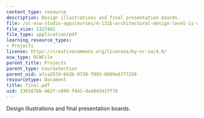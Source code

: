 ```yaml
---
content_type: resource
description: Design illustrations and final presentation boards.
file: /ol-ocw-studio-app/courses/4-131b-architectural-design-level-ii-material-and-tectonic-transformations-the-herreshoff-museum-fall-2003/230167bb462fc699f441da4843d1ff78_final.pdf
file_size: 1327441
file_type: application/pdf
learning_resource_types:
- Projects
license: https://creativecommons.org/licenses/by-nc-sa/4.0/
ocw_type: OCWFile
parent_title: Projects
parent_type: CourseSection
parent_uid: a7ca257d-6b3b-9720-7993-0609e67f7256
resourcetype: Document
title: final.pdf
uid: 230167bb-462f-c699-f441-da4843d1ff78
---
```

Design illustrations and final presentation boards.